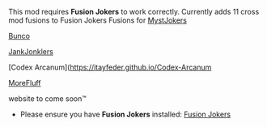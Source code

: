This mod requires **Fusion Jokers** to work correctly. 
Currently adds 11 cross mod fusions to Fusion Jokers
Fusions for
[MystJokers](https://github.com/Mysthaps/BalatroMods)


[Bunco](https://github.com/Firch/Bunco)


[JankJonklers](https://spikeof2010.github.io/JankJonklers/)


[Codex Arcanum](https://itayfeder.github.io/Codex-Arcanum


[MoreFluff](https://notmario.github.io/MoreFluff/)



website to come soon:tm:

- Please ensure you have **Fusion Jokers** installed: [Fusion Jokers](https://itayfeder.github.io/Fusion-Jokers/)
